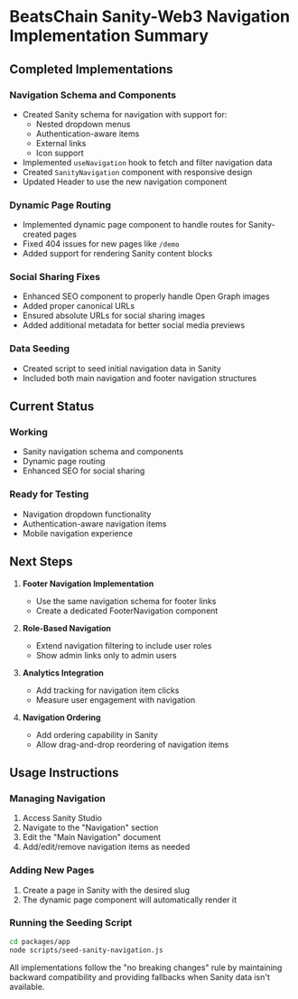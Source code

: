 # BeatsChain Sanity-Web3 Navigation Implementation Summary

## Completed Implementations

### Navigation Schema and Components
- Created Sanity schema for navigation with support for:
  - Nested dropdown menus
  - Authentication-aware items
  - External links
  - Icon support
- Implemented `useNavigation` hook to fetch and filter navigation data
- Created `SanityNavigation` component with responsive design
- Updated Header to use the new navigation component

### Dynamic Page Routing
- Implemented dynamic page component to handle routes for Sanity-created pages
- Fixed 404 issues for new pages like `/demo`
- Added support for rendering Sanity content blocks

### Social Sharing Fixes
- Enhanced SEO component to properly handle Open Graph images
- Added proper canonical URLs
- Ensured absolute URLs for social sharing images
- Added additional metadata for better social media previews

### Data Seeding
- Created script to seed initial navigation data in Sanity
- Included both main navigation and footer navigation structures

## Current Status

### Working
- Sanity navigation schema and components
- Dynamic page routing
- Enhanced SEO for social sharing

### Ready for Testing
- Navigation dropdown functionality
- Authentication-aware navigation items
- Mobile navigation experience

## Next Steps

1. **Footer Navigation Implementation**
   - Use the same navigation schema for footer links
   - Create a dedicated FooterNavigation component

2. **Role-Based Navigation**
   - Extend navigation filtering to include user roles
   - Show admin links only to admin users

3. **Analytics Integration**
   - Add tracking for navigation item clicks
   - Measure user engagement with navigation

4. **Navigation Ordering**
   - Add ordering capability in Sanity
   - Allow drag-and-drop reordering of navigation items

## Usage Instructions

### Managing Navigation
1. Access Sanity Studio
2. Navigate to the "Navigation" section
3. Edit the "Main Navigation" document
4. Add/edit/remove navigation items as needed

### Adding New Pages
1. Create a page in Sanity with the desired slug
2. The dynamic page component will automatically render it

### Running the Seeding Script
```bash
cd packages/app
node scripts/seed-sanity-navigation.js
```

All implementations follow the "no breaking changes" rule by maintaining backward compatibility and providing fallbacks when Sanity data isn't available.